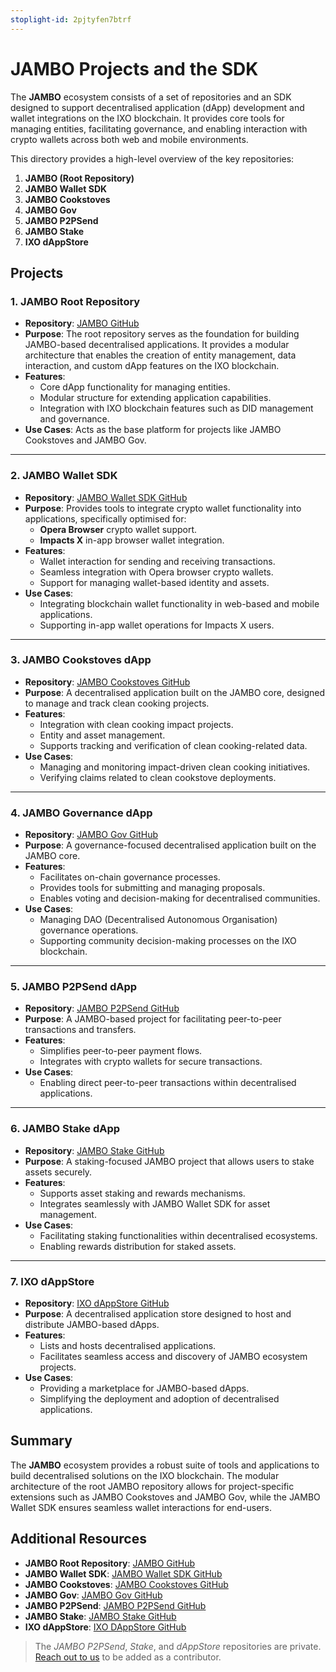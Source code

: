 ```yaml
---
stoplight-id: 2pjtyfen7btrf
---
```


# JAMBO Projects and the SDK

The **JAMBO** ecosystem consists of a set of repositories and an SDK designed to support decentralised application (dApp) development and wallet integrations on the IXO blockchain. It provides core tools for managing entities, facilitating governance, and enabling interaction with crypto wallets across both web and mobile environments.

This directory provides a high-level overview of the key repositories:

1. **JAMBO (Root Repository)**
2. **JAMBO Wallet SDK**
3. **JAMBO Cookstoves**
4. **JAMBO Gov**
5. **JAMBO P2PSend**
6. **JAMBO Stake**
7. **IXO dAppStore**

## Projects

### 1. JAMBO Root Repository

- **Repository**: [JAMBO GitHub](https://github.com/ixofoundation/jambo)
- **Purpose**: The root repository serves as the foundation for building JAMBO-based decentralised applications. It provides a modular architecture that enables the creation of entity management, data interaction, and custom dApp features on the IXO blockchain.
- **Features**:
  - Core dApp functionality for managing entities.
  - Modular structure for extending application capabilities.
  - Integration with IXO blockchain features such as DID management and governance.
- **Use Cases**: Acts as the base platform for projects like JAMBO Cookstoves and JAMBO Gov.

---

### 2. JAMBO Wallet SDK

- **Repository**: [JAMBO Wallet SDK GitHub](https://github.com/ixofoundation/jambo-wallet-sdk)
- **Purpose**: Provides tools to integrate crypto wallet functionality into applications, specifically optimised for:
  - **Opera Browser** crypto wallet support.
  - **Impacts X** in-app browser wallet integration.
- **Features**:
  - Wallet interaction for sending and receiving transactions.
  - Seamless integration with Opera browser crypto wallets.
  - Support for managing wallet-based identity and assets.
- **Use Cases**:
  - Integrating blockchain wallet functionality in web-based and mobile applications.
  - Supporting in-app wallet operations for Impacts X users.

---

### 3. JAMBO Cookstoves dApp

- **Repository**: [JAMBO Cookstoves GitHub](https://github.com/ixofoundation/jambo-cookstoves)
- **Purpose**: A decentralised application built on the JAMBO core, designed to manage and track clean cooking projects.
- **Features**:
  - Integration with clean cooking impact projects.
  - Entity and asset management.
  - Supports tracking and verification of clean cooking-related data.
- **Use Cases**:
  - Managing and monitoring impact-driven clean cooking initiatives.
  - Verifying claims related to clean cookstove deployments.

---

### 4. JAMBO Governance dApp

- **Repository**: [JAMBO Gov GitHub](https://github.com/ixofoundation/jambo-gov)
- **Purpose**: A governance-focused decentralised application built on the JAMBO core.
- **Features**:
  - Facilitates on-chain governance processes.
  - Provides tools for submitting and managing proposals.
  - Enables voting and decision-making for decentralised communities.
- **Use Cases**:
  - Managing DAO (Decentralised Autonomous Organisation) governance operations.
  - Supporting community decision-making processes on the IXO blockchain.

---

### 5. JAMBO P2PSend dApp

- **Repository**: [JAMBO P2PSend GitHub](https://github.com/ixofoundation/jambo-p2pSend)
- **Purpose**: A JAMBO-based project for facilitating peer-to-peer transactions and transfers.
- **Features**:
  - Simplifies peer-to-peer payment flows.
  - Integrates with crypto wallets for secure transactions.
- **Use Cases**:
  - Enabling direct peer-to-peer transactions within decentralised applications.

---

### 6. JAMBO Stake dApp

- **Repository**: [JAMBO Stake GitHub](https://github.com/ixofoundation/jambo-stake)
- **Purpose**: A staking-focused JAMBO project that allows users to stake assets securely.
- **Features**:
  - Supports asset staking and rewards mechanisms.
  - Integrates seamlessly with JAMBO Wallet SDK for asset management.
- **Use Cases**:
  - Facilitating staking functionalities within decentralised ecosystems.
  - Enabling rewards distribution for staked assets.

---

### 7. IXO dAppStore

- **Repository**: [IXO dAppStore GitHub](https://github.com/ixofoundation/ixo-dappstore)
- **Purpose**: A decentralised application store designed to host and distribute JAMBO-based dApps.
- **Features**:
  - Lists and hosts decentralised applications.
  - Facilitates seamless access and discovery of JAMBO ecosystem projects.
- **Use Cases**:
  - Providing a marketplace for JAMBO-based dApps.
  - Simplifying the deployment and adoption of decentralised applications.

## Summary

The **JAMBO** ecosystem provides a robust suite of tools and applications to build decentralised solutions on the IXO blockchain. The modular architecture of the root JAMBO repository allows for project-specific extensions such as JAMBO Cookstoves and JAMBO Gov, while the JAMBO Wallet SDK ensures seamless wallet interactions for end-users.

## Additional Resources

- **JAMBO Root Repository**: [JAMBO GitHub](https://github.com/ixofoundation/jambo)
- **JAMBO Wallet SDK**: [JAMBO Wallet SDK GitHub](https://github.com/ixofoundation/jambo-wallet-sdk)
- **JAMBO Cookstoves**: [JAMBO Cookstoves GitHub](https://github.com/ixofoundation/jambo-cookstoves)
- **JAMBO Gov**: [JAMBO Gov GitHub](https://github.com/ixofoundation/jambo-gov)
- **JAMBO P2PSend**: [JAMBO P2PSend GitHub](https://github.com/ixofoundation/jambo-p2pSend)
- **JAMBO Stake**: [JAMBO Stake GitHub](https://github.com/ixofoundation/jambo-stake)
- **IXO dAppStore**: [IXO DAppStore GitHub](https://github.com/ixofoundation/ixo-dappstore)

<!-- theme: info --> 
> The _JAMBO P2PSend_, _Stake_, and _dAppStore_ repositories are private. [Reach out to us](https://linktr.ee/ixo_world) to be added as a contributor. 

